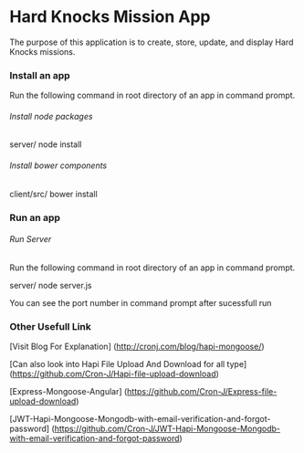 Hard Knocks Mission App
========================

The purpose of this application is to create, store, update, and display Hard Knocks missions.

### Install an app

Run the following command in root directory of an app in command prompt.

###### *Install node packages*

server/ node install

###### *Install bower components*

client/src/ bower install

### Run an app

###### *Run Server*

Run the following command in root directory of an app in command prompt.

server/ node server.js

You can see the port number in command prompt after sucessfull run


### Other Usefull Link

[Visit Blog For Explanation] (http://cronj.com/blog/hapi-mongoose/)

[Can also look into Hapi File Upload And Download for all type] (https://github.com/Cron-J/Hapi-file-upload-download)

[Express-Mongoose-Angular] (https://github.com/Cron-J/Express-file-upload-download)

[JWT-Hapi-Mongoose-Mongodb-with-email-verification-and-forgot-password] (https://github.com/Cron-J/JWT-Hapi-Mongoose-Mongodb-with-email-verification-and-forgot-password)


